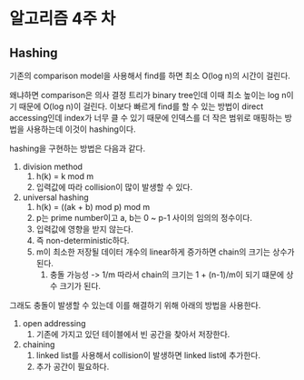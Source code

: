 # 알고리즘 4주 차

## Hashing

기존의 comparison model을 사용해서 find를 하면 최소 O(log n)의 시간이 걸린다.

왜냐하면 comparison은 의사 결정 트리가 binary tree인데 이때 최소 높이는 log n이기 때문에 O(log n)이 걸린다. 이보다 빠르게 find를 할 수 있는 방법이 direct accessing인데 index가 너무 클 수 있기 때문에 인덱스를 더 작은 범위로 매핑하는 방법을 사용하는데 이것이 hashing이다.

hashing을 구현하는 방법은 다음과 같다.

1. division method
   1. h(k) = k mod m
   2. 입력값에 따라 collision이 많이 발생할 수 있다.
2. universal hashing
   1. h(k) = ((ak + b) mod p) mod m
   2. p는 prime number이고 a, b는 0 ~ p-1 사이의 임의의 정수이다.
   3. 입력값에 영향을 받지 않는다.
   4. 즉 non-deterministic하다.
   5. m이 최소한 저장될 데이터 개수의 linear하게 증가하면 chain의 크기는 상수가 된다.
      1. 충돌 가능성 -> 1/m 따라서 chain의 크기는 1 + (n-1)/m이 되기 떄문에 상수 크기가 된다.

그래도 충돌이 발생할 수 있는데 이를 해결하기 위해 아래의 방법을 사용한다.

1. open addressing
   1. 기존에 가지고 있던 테이블에서 빈 공간을 찾아서 저장한다.
2. chaining
   1. linked list를 사용해서 collision이 발생하면 linked list에 추가한다.
   2. 추가 공간이 필요하다.
